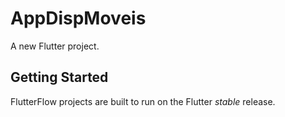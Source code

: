 # AppDispMoveis

A new Flutter project.

## Getting Started

FlutterFlow projects are built to run on the Flutter _stable_ release.
